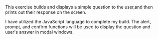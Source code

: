 This exercise builds and displays a simple question to the user,and then prints out their response on the screen.

I have utilized the JavaScript language to complete my build. The alert, prompt, and confirm functions will be used to display the question and user's answer in modal windows.